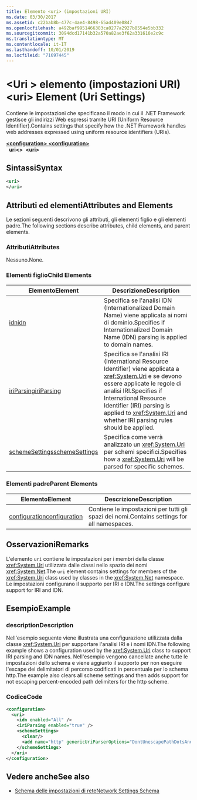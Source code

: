 ```yaml
---
title: Elemento <uri> (impostazioni URI)
ms.date: 03/30/2017
ms.assetid: c22bab8b-477c-4ae4-8498-65ad409e0847
ms.openlocfilehash: a492baf9951466383ca0277a2927b8554e5bb332
ms.sourcegitcommit: 3094dcd17141b32a570a82ae3f62a331616e2c9c
ms.translationtype: MT
ms.contentlocale: it-IT
ms.lasthandoff: 10/01/2019
ms.locfileid: "71697445"
---
```

# <a name="uri-element-uri-settings"></a><span data-ttu-id="cbc31-102">\<Uri > elemento (impostazioni URI)</span><span class="sxs-lookup"><span data-stu-id="cbc31-102">\<uri> Element (Uri Settings)</span></span>
<span data-ttu-id="cbc31-103">Contiene le impostazioni che specificano il modo in cui il .NET Framework gestisce gli indirizzi Web espressi tramite URI (Uniform Resource Identifier).</span><span class="sxs-lookup"><span data-stu-id="cbc31-103">Contains settings that specify how the .NET Framework handles web addresses expressed using uniform resource identifiers (URIs).</span></span>  
  
[<span data-ttu-id="cbc31-104"> **\<configuration>** </span><span class="sxs-lookup"><span data-stu-id="cbc31-104">**\<configuration>**</span></span>](../configuration-element.md)  
<span data-ttu-id="cbc31-105">&nbsp;&nbsp;**uri\<>**</span><span class="sxs-lookup"><span data-stu-id="cbc31-105">&nbsp;&nbsp;**\<uri>**</span></span>  
  
## <a name="syntax"></a><span data-ttu-id="cbc31-106">Sintassi</span><span class="sxs-lookup"><span data-stu-id="cbc31-106">Syntax</span></span>  
  
```xml  
<uri>  
</uri>  
```  
  
## <a name="attributes-and-elements"></a><span data-ttu-id="cbc31-107">Attributi ed elementi</span><span class="sxs-lookup"><span data-stu-id="cbc31-107">Attributes and Elements</span></span>  
 <span data-ttu-id="cbc31-108">Le sezioni seguenti descrivono gli attributi, gli elementi figlio e gli elementi padre.</span><span class="sxs-lookup"><span data-stu-id="cbc31-108">The following sections describe attributes, child elements, and parent elements.</span></span>  
  
### <a name="attributes"></a><span data-ttu-id="cbc31-109">Attributi</span><span class="sxs-lookup"><span data-stu-id="cbc31-109">Attributes</span></span>  
 <span data-ttu-id="cbc31-110">Nessuno.</span><span class="sxs-lookup"><span data-stu-id="cbc31-110">None.</span></span>  
  
### <a name="child-elements"></a><span data-ttu-id="cbc31-111">Elementi figlio</span><span class="sxs-lookup"><span data-stu-id="cbc31-111">Child Elements</span></span>  
  
|<span data-ttu-id="cbc31-112">**Elemento**</span><span class="sxs-lookup"><span data-stu-id="cbc31-112">**Element**</span></span>|<span data-ttu-id="cbc31-113">**Descrizione**</span><span class="sxs-lookup"><span data-stu-id="cbc31-113">**Description**</span></span>|  
|-----------------|---------------------|  
|[<span data-ttu-id="cbc31-114">idn</span><span class="sxs-lookup"><span data-stu-id="cbc31-114">idn</span></span>](idn-element-uri-settings.md)|<span data-ttu-id="cbc31-115">Specifica se l'analisi IDN (Internationalized Domain Name) viene applicata ai nomi di dominio.</span><span class="sxs-lookup"><span data-stu-id="cbc31-115">Specifies if Internationalized Domain Name (IDN) parsing is applied to domain names.</span></span>|  
|[<span data-ttu-id="cbc31-116">iriParsing</span><span class="sxs-lookup"><span data-stu-id="cbc31-116">iriParsing</span></span>](iriparsing-element-uri-settings.md)|<span data-ttu-id="cbc31-117">Specifica se l'analisi IRI (International Resource Identifier) viene applicata a <xref:System.Uri> e se devono essere applicate le regole di analisi IRI.</span><span class="sxs-lookup"><span data-stu-id="cbc31-117">Specifies if International Resource Identifier (IRI) parsing is applied to <xref:System.Uri> and whether IRI parsing rules should be applied.</span></span>|  
|[<span data-ttu-id="cbc31-118">schemeSettings</span><span class="sxs-lookup"><span data-stu-id="cbc31-118">schemeSettings</span></span>](schemesettings-element-uri-settings.md)|<span data-ttu-id="cbc31-119">Specifica come verrà analizzato un <xref:System.Uri> per schemi specifici.</span><span class="sxs-lookup"><span data-stu-id="cbc31-119">Specifies how a <xref:System.Uri> will be parsed for specific schemes.</span></span>|  
  
### <a name="parent-elements"></a><span data-ttu-id="cbc31-120">Elementi padre</span><span class="sxs-lookup"><span data-stu-id="cbc31-120">Parent Elements</span></span>  
  
|<span data-ttu-id="cbc31-121">**Elemento**</span><span class="sxs-lookup"><span data-stu-id="cbc31-121">**Element**</span></span>|<span data-ttu-id="cbc31-122">**Descrizione**</span><span class="sxs-lookup"><span data-stu-id="cbc31-122">**Description**</span></span>|  
|-----------------|---------------------|  
|[<span data-ttu-id="cbc31-123">configuration</span><span class="sxs-lookup"><span data-stu-id="cbc31-123">configuration</span></span>](../configuration-element.md)|<span data-ttu-id="cbc31-124">Contiene le impostazioni per tutti gli spazi dei nomi.</span><span class="sxs-lookup"><span data-stu-id="cbc31-124">Contains settings for all namespaces.</span></span>|  
  
## <a name="remarks"></a><span data-ttu-id="cbc31-125">Osservazioni</span><span class="sxs-lookup"><span data-stu-id="cbc31-125">Remarks</span></span>  
 <span data-ttu-id="cbc31-126">L'elemento `uri` contiene le impostazioni per i membri della classe <xref:System.Uri> utilizzata dalle classi nello spazio dei nomi <xref:System.Net>.</span><span class="sxs-lookup"><span data-stu-id="cbc31-126">The `uri` element contains settings for members of the <xref:System.Uri> class used by classes in the <xref:System.Net> namespace.</span></span> <span data-ttu-id="cbc31-127">Le impostazioni configurano il supporto per IRI e IDN.</span><span class="sxs-lookup"><span data-stu-id="cbc31-127">The settings configure support for IRI and IDN.</span></span>  
  
## <a name="example"></a><span data-ttu-id="cbc31-128">Esempio</span><span class="sxs-lookup"><span data-stu-id="cbc31-128">Example</span></span>  
  
### <a name="description"></a><span data-ttu-id="cbc31-129">description</span><span class="sxs-lookup"><span data-stu-id="cbc31-129">Description</span></span>  
 <span data-ttu-id="cbc31-130">Nell'esempio seguente viene illustrata una configurazione utilizzata dalla classe <xref:System.Uri> per supportare l'analisi IRI e i nomi IDN.</span><span class="sxs-lookup"><span data-stu-id="cbc31-130">The following example shows a configuration used by the <xref:System.Uri> class to support IRI parsing and IDN names.</span></span> <span data-ttu-id="cbc31-131">Nell'esempio vengono cancellate anche tutte le impostazioni dello schema e viene aggiunto il supporto per non eseguire l'escape dei delimitatori di percorso codificati in percentuale per lo schema http.</span><span class="sxs-lookup"><span data-stu-id="cbc31-131">The example also clears all scheme settings and then adds support for not escaping percent-encoded path delimiters for the http scheme.</span></span>  
  
### <a name="code"></a><span data-ttu-id="cbc31-132">Codice</span><span class="sxs-lookup"><span data-stu-id="cbc31-132">Code</span></span>  
  
```xml  
<configuration>  
  <uri>  
    <idn enabled="All" />  
    <iriParsing enabled="true" />  
    <schemeSettings>  
      <clear/>  
      <add name="http" genericUriParserOptions="DontUnescapePathDotsAndSlashes"/>  
    </schemeSettings>  
  </uri>  
</configuration>  
```  
  
## <a name="see-also"></a><span data-ttu-id="cbc31-133">Vedere anche</span><span class="sxs-lookup"><span data-stu-id="cbc31-133">See also</span></span>

- [<span data-ttu-id="cbc31-134">Schema delle impostazioni di rete</span><span class="sxs-lookup"><span data-stu-id="cbc31-134">Network Settings Schema</span></span>](index.md)
